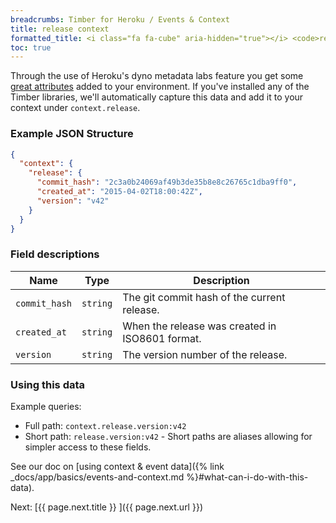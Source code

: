 ```yaml
---
breadcrumbs: Timber for Heroku / Events & Context
title: release context
formatted_title: <i class="fa fa-cube" aria-hidden="true"></i> <code>release</code> context
toc: true
---
```


Through the use of Heroku's dyno metadata labs feature you get some
[great attributes](https://devcenter.heroku.com/articles/dyno-metadata#attributes) added to
your environment. If you've installed any of the Timber libraries, we'll automatically capture
this data and add it to your context under `context.release`.

### Example JSON Structure

```json
{
  "context": {
    "release": {
      "commit_hash": "2c3a0b24069af49b3de35b8e8c26765c1dba9ff0",
      "created_at": "2015-04-02T18:00:42Z",
      "version": "v42"
    }
  }
}
```

### Field descriptions

Name | Type | Description
-----|------|------------
`commit_hash` | `string` | The git commit hash of the current release.
`created_at` | `string` | When the release was created in ISO8601 format.
`version` | `string` | The version number of the release.


### Using this data

Example queries:

* Full path: `context.release.version:v42`
* Short path: `release.version:v42` - Short paths are aliases allowing for simpler access to these fields.


See our doc on [using context & event data]({% link _docs/app/basics/events-and-context.md %}#what-can-i-do-with-this-data).


<div class="next">
  Next: [{{ page.next.title }} <i class="fa fa-arrow-circle-right" aria-hidden="true"></i>]({{ page.next.url }})
</div>